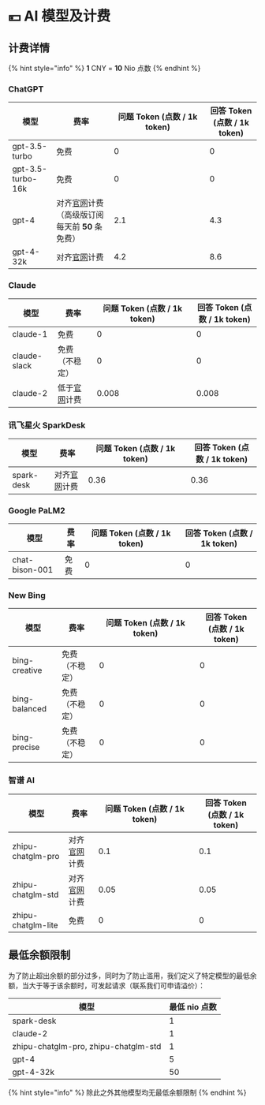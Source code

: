 # 💴 AI 模型及计费

## 计费详情

{% hint style="info" %}
**1** CNY = **10** Nio 点数
{% endhint %}

### **ChatGPT**

<table><thead><tr><th>模型</th><th>费率</th><th width="178">问题 Token (点数 / 1k token)</th><th>回答 Token (点数 / 1k token)</th></tr></thead><tbody><tr><td>gpt-3.5-turbo</td><td>免费</td><td>0</td><td>0</td></tr><tr><td>gpt-3.5-turbo-16k</td><td>免费</td><td>0</td><td>0</td></tr><tr><td>gpt-4</td><td>对齐<a href="https://openai.com/pricing">官网</a>计费（高级版订阅每天前 <strong>50</strong> 条免费）</td><td>2.1</td><td>4.3</td></tr><tr><td>gpt-4-32k</td><td>对齐<a href="https://openai.com/pricing">官网</a>计费</td><td>4.2</td><td>8.6</td></tr></tbody></table>

### Claude

<table><thead><tr><th>模型</th><th>费率</th><th width="186">问题 Token (点数 / 1k token)</th><th>回答 Token (点数 / 1k token)</th></tr></thead><tbody><tr><td>claude-1</td><td>免费</td><td>0</td><td>0</td></tr><tr><td>claude-slack</td><td>免费（不稳定）</td><td>0</td><td>0</td></tr><tr><td>claude-2</td><td>低于<a href="https://anthropic.com/pricing/">官网</a>计费</td><td>0.008</td><td>0.008</td></tr></tbody></table>

### 讯飞星火 SparkDesk

<table><thead><tr><th>模型</th><th>费率</th><th width="192">问题 Token (点数 / 1k token)</th><th>回答 Token (点数 / 1k token)</th></tr></thead><tbody><tr><td>spark-desk</td><td>对齐<a href="https://xinghuo.xfyun.cn/sparkapi">官网</a>计费</td><td>0.36</td><td>0.36</td></tr></tbody></table>

### Google PaLM2

<table><thead><tr><th>模型</th><th>费率</th><th width="188">问题 Token (点数 / 1k token)</th><th>回答 Token (点数 / 1k token)</th></tr></thead><tbody><tr><td>chat-bison-001</td><td>免费</td><td>0</td><td>0</td></tr></tbody></table>

### New Bing

<table><thead><tr><th>模型</th><th>费率</th><th width="188">问题 Token (点数 / 1k token)</th><th>回答 Token (点数 / 1k token)</th></tr></thead><tbody><tr><td>bing-creative</td><td>免费（不稳定）</td><td>0</td><td>0</td></tr><tr><td>bing-balanced</td><td>免费（不稳定）</td><td>0</td><td>0</td></tr><tr><td>bing-precise</td><td>免费（不稳定）</td><td>0</td><td>0</td></tr></tbody></table>

### 智谱 AI

<table><thead><tr><th>模型</th><th>费率</th><th width="188">问题 Token (点数 / 1k token)</th><th>回答 Token (点数 / 1k token)</th></tr></thead><tbody><tr><td>zhipu-chatglm-pro</td><td>对齐<a href="https://open.bigmodel.cn/pricing">官网</a>计费</td><td>0.1</td><td>0.1</td></tr><tr><td>zhipu-chatglm-std</td><td>对齐<a href="https://open.bigmodel.cn/pricing">官网</a>计费</td><td>0.05</td><td>0.05</td></tr><tr><td>zhipu-chatglm-lite</td><td>免费</td><td>0</td><td>0</td></tr></tbody></table>

## 最低余额限制

为了防止超出余额的部分过多，同时为了防止滥用，我们定义了特定模型的最低余额，当大于等于该余额时，可发起请求（联系我们可申请溢价）：

| 模型                                   | 最低 nio 点数 |
| ------------------------------------ | --------- |
| spark-desk                           | 1         |
| claude-2                             | 1         |
| zhipu-chatglm-pro, zhipu-chatglm-std | 1         |
| gpt-4                                | 5         |
| gpt-4-32k                            | 50        |

{% hint style="info" %}
除此之外其他模型均无最低余额限制
{% endhint %}
